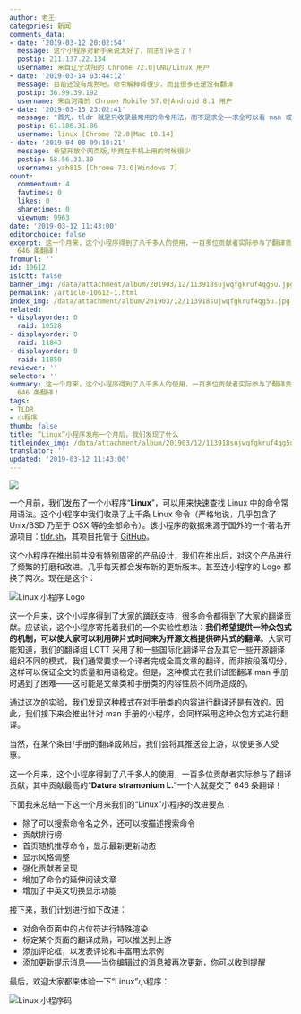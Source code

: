 ```yaml
---
author: 老王
categories: 新闻
comments_data:
- date: '2019-03-12 20:02:54'
  message: 这个小程序对新手来说太好了，同志们辛苦了！
  postip: 211.137.22.134
  username: 来自辽宁沈阳的 Chrome 72.0|GNU/Linux 用户
- date: '2019-03-14 03:44:12'
  message: 目前还没有成熟吧，命令解释得很少，而且很多还是没有翻译
  postip: 36.99.39.192
  username: 来自河南的 Chrome Mobile 57.0|Android 8.1 用户
- date: '2019-03-15 23:02:41'
  message: "首先，tldr 就是只收录最常用的命令用法，而不是求全——求全可以看 man 或者 info。<br />\r\n其次，tldr 项目来源于国外，自然是英文的，我们做这个小程序的意图之一，也是发动大家一起来零零散散的贡献翻译，请不要做伸手党，只有每个人都做一些贡献，世界才能更好。"
  postip: 61.186.31.86
  username: linux [Chrome 72.0|Mac 10.14]
- date: '2019-04-08 09:10:21'
  message: 希望开放个网页版,毕竟在手机上用的时候很少
  postip: 58.56.31.30
  username: ysh815 [Chrome 73.0|Windows 7]
count:
  commentnum: 4
  favtimes: 0
  likes: 0
  sharetimes: 0
  viewnum: 9963
date: '2019-03-12 11:43:00'
editorchoice: false
excerpt: 这一个月来，这个小程序得到了八千多人的使用，一百多位贡献者实际参与了翻译贡献，其中贡献最高的“Datura stramonium L”一个人就提交了
  646 条翻译！
fromurl: ''
id: 10612
islctt: false
banner_img: /data/attachment/album/201903/12/113918sujwqfgkruf4qg5u.jpg
permalink: /article-10612-1.html
index_img: /data/attachment/album/201903/12/113918sujwqfgkruf4qg5u.jpg
related:
- displayorder: 0
  raid: 10528
- displayorder: 0
  raid: 11843
- displayorder: 0
  raid: 11850
reviewer: ''
selector: ''
summary: 这一个月来，这个小程序得到了八千多人的使用，一百多位贡献者实际参与了翻译贡献，其中贡献最高的“Datura stramonium L”一个人就提交了
  646 条翻译！
tags:
- TLDR
- 小程序
thumb: false
title: “Linux”小程序发布一个月后，我们发现了什么
titleindex_img: /data/attachment/album/201903/12/113918sujwqfgkruf4qg5u.jpg
translator: ''
updated: '2019-03-12 11:43:00'
---
```


![](/data/attachment/album/201903/12/113918sujwqfgkruf4qg5u.jpg)


一个月前，我们[发布](/article-10528-1.html)了一个小程序“**Linux**”，可以用来快速查找 Linux 中的命令常用语法。这个小程序中我们收录了上千条 Linux 命令（严格地说，几乎包含了 Unix/BSD 乃至于 OSX 等的全部命令）。该小程序的数据来源于国外的一个著名开源项目：[tldr.sh](https://tldr.sh/)，其项目托管于 [GitHub](https://github.com/tldr-pages/tldr)。


这个小程序在推出前并没有特别周密的产品设计，我们在推出后，对这个产品进行了频繁的打磨和改进。几乎每天都会发布新的更新版本。甚至连小程序的 Logo 都换了两次。现在是这个：


![Linux 小程序 Logo](/data/attachment/album/201903/12/111223v33ptw176g3m7smw.png)


这一个月来，这个小程序得到了大家的踊跃支持，很多命令都得到了大家的翻译贡献。应该说，这个小程序寄托着我们的一个实验性想法：**我们希望提供一种众包式的机制，可以使大家可以利用碎片式时间来为开源文档提供碎片式的翻译**。大家可能知道，我们的翻译组 LCTT 采用了和一些国际化翻译平台及其它一些开源翻译组织不同的模式，我们通常要求一个译者完成全篇文章的翻译，而非按段落切分，这样可以保证全文的质量和用语稳定。但是，这种模式在我们试图翻译 man 手册时遇到了困难——这可能是文章类和手册类的内容性质不同所造成的。


通过这次的实验，我们发现这种模式在对手册类的内容进行翻译还是有效的。因此，我们接下来会推出针对 man 手册的小程序，会同样采用这种众包方式进行翻译。


当然，在某个条目/手册的翻译成熟后，我们会将其推送会上游，以使更多人受惠。


这一个月来，这个小程序得到了八千多人的使用，一百多位贡献者实际参与了翻译贡献，其中贡献最高的“**Datura stramonium L.**”一个人就提交了 646 条翻译！


下面我来总结一下这一个月来我们的“Linux”小程序的改进要点：


* 除了可以搜索命令名之外，还可以按描述搜索命令
* 贡献排行榜
* 首页随机推荐命令，显示最新更新动态
* 显示风格调整
* 强化贡献者呈现
* 增加了命令的延伸阅读文章
* 增加了中英文切换显示功能


接下来，我们计划进行如下改进：


* 对命令页面中的占位符进行特殊渲染
* 标定某个页面的翻译成熟，可以推送到上游
* 添加评论框，以发表评论和丰富用法示例
* 添加更新提示消息——当你编辑过的消息被再次更新，你可以收到提醒


最后，欢迎大家都来体验一下“Linux”小程序：


![Linux 小程序码](/data/attachment/album/201903/12/113614lhzg99z01i6917t9.jpg)